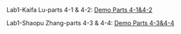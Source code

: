 Lab1-Kaifa Lu-parts 4-1 & 4-2: [Demo Parts 4-1&4-2]()

Lab1-Shaopu Zhang-parts 4-3 & 4-4: [Demo Parts 4-3&4-4]()
